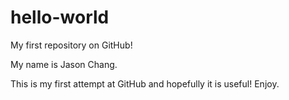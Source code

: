 # hello-world
My first repository on GitHub!

My name is Jason Chang.

This is my first attempt at GitHub and hopefully it is useful!  Enjoy.

